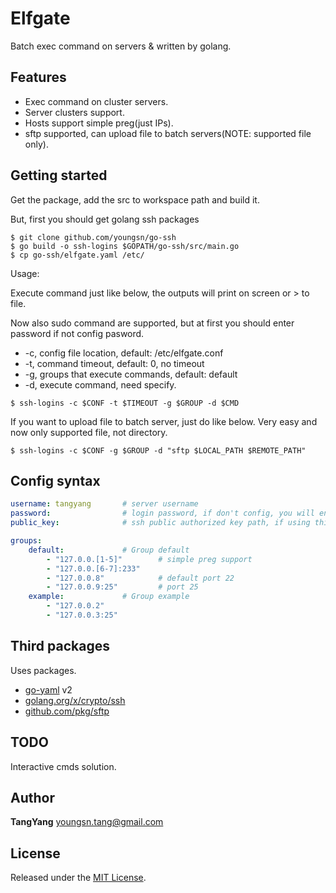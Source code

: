 # Elfgate

Batch exec command on servers &amp; written by golang.

## Features

- Exec command on cluster servers.
- Server clusters support.
- Hosts support simple preg(just IPs).
- sftp supported, can upload file to batch servers(NOTE: supported file only).

## Getting started

Get the package, add the src to workspace path and build it.

But, first you should get golang ssh packages

```shell
$ git clone github.com/youngsn/go-ssh
$ go build -o ssh-logins $GOPATH/go-ssh/src/main.go
$ cp go-ssh/elfgate.yaml /etc/
```

Usage:

Execute command just like below, the outputs will print on screen or > to file.

Now also sudo command are supported, but at first you should enter password if not config pasword.

- -c, config file location, default: /etc/elfgate.conf
- -t, command timeout, default: 0, no timeout
- -g, groups that execute commands, default: default
- -d, execute command, need specify.

```shell
$ ssh-logins -c $CONF -t $TIMEOUT -g $GROUP -d $CMD
```

If you want to upload file to batch server, just do like below. Very easy and now only supported file, not directory.

```shell
$ ssh-logins -c $CONF -g $GROUP -d "sftp $LOCAL_PATH $REMOTE_PATH"
```

## Config syntax
```yaml
username: tangyang       # server username
password:                # login password, if don't config, you will enter through stdin
public_key:              # ssh public authorized key path, if using this, add here

groups:
    default:             # Group default
        - "127.0.0.[1-5]"        # simple preg support
        - "127.0.0.[6-7]:233"
        - "127.0.0.8"            # default port 22
        - "127.0.0.9:25"         # port 25
    example:             # Group example
        - "127.0.0.2"
        - "127.0.0.3:25"
```


## Third packages

Uses packages.

- [go-yaml](https://github.com/go-yaml/yaml) v2
- [golang.org/x/crypto/ssh](https://github.com/golang/crypto)
- [github.com/pkg/sftp](https://github.com/pkg/sftp)

## TODO

Interactive cmds solution.

## Author

**TangYang**
<youngsn.tang@gmail.com>

## License

Released under the [MIT License](https://github.com/youngsn/go-ssh/blob/master/LICENSE).
